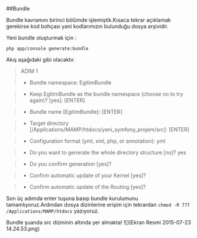 ##Bundle

Bundle kavramını birinci bölümde işlemiştik.Kısaca tekrar açıklamak gerekirse kod bohçası yani kodlarımızın bulunduğu dosya arşividir.

Yeni bundle oluşturmak için :

```php app/console generate:bundle ```

Akış aşağıdaki gibi olacaktır.


> ADIM 1
> - Bundle namespace: EgitimBundle

> -  Keep EgitimBundle as the bundle namespace (choose no to try again)? [yes]: [ENTER]

> - Bundle name [EgitimBundle]: [ENTER]

> - Target directory [/Applications/MAMP/htdocs/yeni_symfony_projem/src]: [ENTER]

> - Configuration format (yml, xml, php, or annotation): yml

> - Do you want to generate the whole directory structure [no]? yes

> - Do you confirm generation [yes]? 

> - Confirm automatic update of your Kernel [yes]? 

> - Confirm automatic update of the Routing [yes]? 

Son üç adımda enter tuşuna basıp bundle kurulumunu tamamlıyoruz.Ardından dosya dizinlerine erişim için tekrardan ```chmod -R 777 /Applications/MAMP/htdocs```
yazıyoruz.

Bundle şuanda src dizininin altında yer almakta!
![](Ekran Resmi 2015-07-23 14.24.53.png)